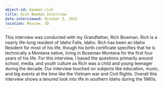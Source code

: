 ```yaml
---
object-id: bowman_rich
title: Rich Bowman Interview
date-interviewed: October 5, 2022
location: Moscow, ID
---
```

This interview was conducted with my Grandfather, Rich Bowman. Rich is a nearly life-long resident of Idaho Falls, Idaho. Rich has been an Idaho Resident for most of his life, though his birth certificate specifies that he is technically a Montana native, living in Boseman Montana for the first four years of his life. For this interview, I based the questions primarily around school, media, and youth culture as Rich was a child and young teenager during the decade. Our interview touched on subjects like education, music, and big events at the time like the Vietnam war and Civil Rights. Overall this interview shows a tenured look into life in southern Idaho during the 1960s.

